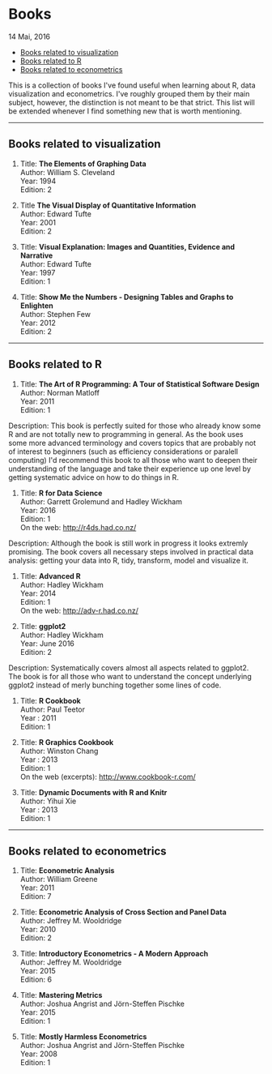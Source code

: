 Books
================
14 Mai, 2016

-   [Books related to visualization](#books-related-to-visualization)
-   [Books related to R](#books-related-to-r)
-   [Books related to econometrics](#books-related-to-econometrics)

This is a collection of books I've found useful when learning about R,
data visualization and econometrics. I've roughly grouped them by their
main subject, however, the distinction is not meant to be that strict.
This list will be extended whenever I find something new that is worth
mentioning.

------------------------------------------------------------------------

Books related to visualization
------------------------------

1.  Title: **The Elements of Graphing Data**  
    Author: William S. Cleveland  
    Year: 1994  
    Edition: 2

2.  Title **The Visual Display of Quantitative Information**  
    Author: Edward Tufte  
    Year: 2001  
    Edition: 2

3.  Title: **Visual Explanation: Images and Quantities, Evidence and
    Narrative**  
    Author: Edward Tufte  
    Year: 1997  
    Edition: 1

4.  Title: **Show Me the Numbers - Designing Tables and Graphs to
    Enlighten**  
    Author: Stephen Few  
    Year: 2012  
    Edition: 2

------------------------------------------------------------------------

Books related to R
------------------

1.  Title: **The Art of R Programming: A Tour of Statistical Software
    Design**  
    Author: Norman Matloff  
    Year: 2011  
    Edition: 1

Description: This book is perfectly suited for those who already know
some R and are not totally new to programming in general. As the book
uses some more advanced terminology and covers topics that are probably
not of interest to beginners (such as efficiency considerations or
paralell computing) I'd recommend this book to all those who want to
deepen their understanding of the language and take their experience up
one level by getting systematic advice on how to do things in R.

1.  Title: **R for Data Science**  
    Author: Garrett Grolemund and Hadley Wickham  
    Year: 2016  
    Edition: 1  
    On the web: <http://r4ds.had.co.nz/>

Description: Although the book is still work in progress it looks
extremly promising. The book covers all necessary steps involved in
practical data analysis: getting your data into R, tidy, transform,
model and visualize it.

1.  Title: **Advanced R**  
    Author: Hadley Wickham  
    Year: 2014  
    Edition: 1  
    On the web: <http://adv-r.had.co.nz/>

2.  Title: **ggplot2**  
    Author: Hadley Wickham  
    Year: June 2016  
    Edition: 2

Description: Systematically covers almost all aspects related to
ggplot2. The book is for all those who want to understand the concept
underlying ggplot2 instead of merly bunching together some lines of
code.

1.  Title: **R Cookbook**  
    Author: Paul Teetor  
    Year : 2011  
    Edition: 1

2.  Title: **R Graphics Cookbook**  
    Author: Winston Chang  
    Year : 2013  
    Edition: 1  
    On the web (excerpts): <http://www.cookbook-r.com/>

3.  Title: **Dynamic Documents with R and Knitr**  
    Author: Yihui Xie  
    Year : 2013  
    Edition: 1

------------------------------------------------------------------------

Books related to econometrics
-----------------------------

1.  Title: **Econometric Analysis**  
    Author: William Greene  
    Year: 2011  
    Edition: 7

2.  Title: **Econometric Analysis of Cross Section and Panel Data**  
    Author: Jeffrey M. Wooldridge  
    Year: 2010  
    Edition: 2

3.  Title: **Introductory Econometrics - A Modern Approach**  
    Author: Jeffrey M. Wooldridge  
    Year: 2015  
    Edition: 6

4.  Title: **Mastering Metrics**  
    Author: Joshua Angrist and Jörn-Steffen Pischke  
    Year: 2015  
    Edition: 1

5.  Title: **Mostly Harmless Econometrics**  
    Author: Joshua Angrist and Jörn-Steffen Pischke  
    Year: 2008  
    Edition: 1
